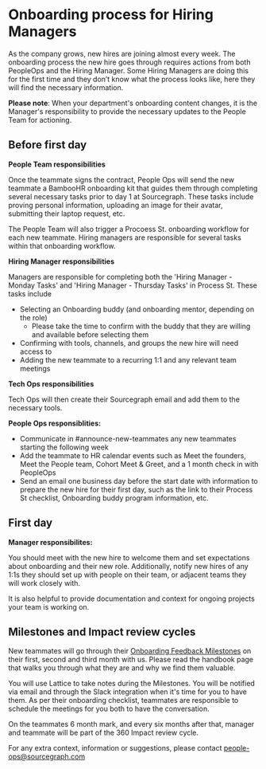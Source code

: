 # Onboarding process for Hiring Managers

As the company grows, new hires are joining almost every week. The onboarding process the new hire goes through requires actions from both PeopleOps and the Hiring Manager. Some Hiring Managers are doing this for the first time and they don’t know what the process looks like, here they will find the necessary information.

**Please note**: When your department's onboarding content changes, it is the Manager's responsibility to provide the necessary updates to the People Team for actioning.

## Before first day

**People Team responsibilities**

Once the teammate signs the contract, People Ops will send the new teammate a BambooHR onboarding kit that guides them through completing several necessary tasks prior to day 1 at Sourcegraph. These tasks include proving personal information, uploading an image for their avatar, submitting their laptop request, etc.

The People Team will also trigger a Procoess St. onboarding workflow for each new teammate. Hiring managers are responsible for several tasks within that onboarding workflow.

**Hiring Manager responsibilities**

Managers are responsible for completing both the 'Hiring Manager - Monday Tasks' and 'Hiring Manager - Thursday Tasks' in Process St. These tasks include

- Selecting an Onboarding buddy (and onboarding mentor, depending on the role)
  - Please take the time to confirm with the buddy that they are willing and available before selecting them
- Confirming with tools, channels, and groups the new hire will need access to
- Adding the new teammate to a recurring 1:1 and any relevant team meetings

**Tech Ops responsibilities**

Tech Ops will then create their Sourcegraph email and add them to the necessary tools.

**People Ops responsiblities:**

- Communicate in #announce-new-teammates any new teammates starting the following week
- Add the teammate to HR calendar events such as Meet the founders, Meet the People team, Cohort Meet & Greet, and a 1 month check in with PeopleOps
- Send an email one business day before the start date with information to prepare the new hire for their first day, such as the link to their Process St checklist, Onboarding buddy program information, etc.

## First day

**Manager responsibilites:**

You should meet with the new hire to welcome them and set expectations about onboarding and their new role. Additionally, notify new hires of any 1:1s they should set up with people on their team, or adjacent teams they will work closely with.

It is also helpful to provide documentation and context for ongoing projects your team is working on.

## Milestones and Impact review cycles

New teammates will go through their [Onboarding Feedback Milestones](./onboarding-feedback-milestones.md) on their first, second and third month with us. Please read the handbook page that walks you through what they are and why we find them valuable.

You will use Lattice to take notes during the Milestones. You will be notified via email and through the Slack integration when it's time for you to have them. As per their onboarding checklist, teammates are responsible to schedule the meetings for you both to have the conversation.

On the teammates 6 month mark, and every six months after that, manager and teammate will be part of the 360 Impact review cycle.

For any extra context, information or suggestions, please contact people-ops@sourcegraph.com
